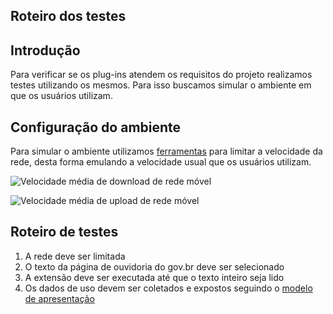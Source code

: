 ## Roteiro dos testes

## Introdução

Para verificar se os plug-ins atendem os requisitos do projeto realizamos testes utilizando os mesmos. Para isso buscamos simular o ambiente em que os usuários utilizam.

## Configuração do ambiente

Para simular o ambiente utilizamos <a href="ferramentas.md">ferramentas</a> para limitar a velocidade da rede, desta forma emulando a velocidade usual que os usuários utilizam.

![Velocidade média de download de rede móvel](https://static.poder360.com.br/2019/05/Captura-de-Tela-2019-05-16-a%CC%80s-20.34.56-1024x443.png "Velocidade média de download de rede móvel")

![Velocidade média de upload de rede móvel](https://static.poder360.com.br/2019/05/Captura-de-Tela-2019-05-16-a%CC%80s-20.37.51-1024x454.png "Velocidade média de upload de rede móvel")

## Roteiro de testes

1. A rede deve ser limitada
2. O texto da página de ouvidoria do gov.br deve ser selecionado
3. A extensão deve ser executada até que o texto inteiro seja lido
4. Os dados de uso devem ser coletados e expostos seguindo o <a href="modelo-testes.md">modelo de apresentação</a>